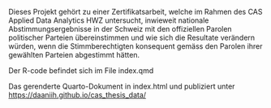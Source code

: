 Dieses Projekt gehört zu einer Zertifikatsarbeit, welche im Rahmen des CAS Applied Data Analytics HWZ untersucht, inwieweit nationale Abstimmungsergebnisse in der Schweiz mit den offiziellen Parolen politischer Parteien übereinstimmen und wie sich die Resultate verändern würden, wenn die Stimmberechtigten konsequent gemäss den Parolen ihrer gewählten Parteien abgestimmt hätten.

Der R-code befindet sich im File index.qmd

Das gerenderte Quarto-Dokument in index.html und publiziert unter <a href="https://daaniih.github.io/cas_thesis_data/"> https://daaniih.github.io/cas_thesis_data/</a>
